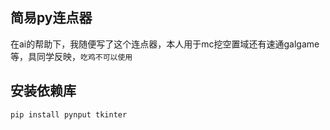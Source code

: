 ## 简易py连点器
在ai的帮助下，我随便写了这个连点器，本人用于mc挖空置域还有速通galgame等，具同学反映，`吃鸡不可以使用`

## 安装依赖库
```
pip install pynput tkinter
```

